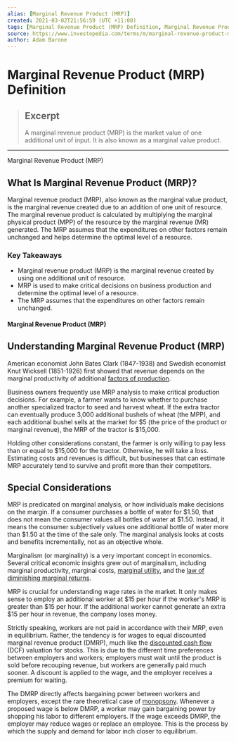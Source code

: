 ```yaml
---
alias: [Marginal Revenue Product (MRP)]
created: 2021-03-02T21:56:59 (UTC +11:00)
tags: [Marginal Revenue Product (MRP) Definition, Marginal Revenue Product (MRP)]
source: https://www.investopedia.com/terms/m/marginal-revenue-product-mrp.asp
author: Adam Barone
---
```


# Marginal Revenue Product (MRP) Definition

> ## Excerpt
> A marginal revenue product (MRP) is the market value of one additional unit of input. It is also known as a marginal value product.

---

Marginal Revenue Product (MRP)
## What Is Marginal Revenue Product (MRP)?

Marginal revenue product (MRP), also known as the marginal value product, is the marginal revenue created due to an addition of one unit of resource. The marginal revenue product is calculated by multiplying the marginal physical product (MPP) of the resource by the marginal revenue (MR) generated. The MRP assumes that the expenditures on other factors remain unchanged and helps determine the optimal level of a resource.

### Key Takeaways

-   Marginal revenue product (MRP) is the marginal revenue created by using one additional unit of resource.
-   MRP is used to make critical decisions on business production and determine the optimal level of a resource.
-   The MRP assumes that the expenditures on other factors remain unchanged.

#### Marginal Revenue Product (MRP)

## Understanding Marginal Revenue Product (MRP)

American economist John Bates Clark (1847-1938) and Swedish economist Knut Wicksell (1851-1926) first showed that revenue depends on the marginal productivity of additional [factors of production](https://www.investopedia.com/terms/f/factors-production.asp).

Business owners frequently use MRP analysis to make critical production decisions. For example, a farmer wants to know whether to purchase another specialized tractor to seed and harvest wheat. If the extra tractor can eventually produce 3,000 additional bushels of wheat (the MPP), and each additional bushel sells at the market for $5 (the price of the product or marginal revenue), the MRP of the tractor is $15,000.

Holding other considerations constant, the farmer is only willing to pay less than or equal to $15,000 for the tractor. Otherwise, he will take a loss. Estimating costs and revenues is difficult, but businesses that can estimate MRP accurately tend to survive and profit more than their competitors.

## Special Considerations

MRP is predicated on marginal analysis, or how individuals make decisions on the margin. If a consumer purchases a bottle of water for $1.50, that does not mean the consumer values all bottles of water at $1.50. Instead, it means the consumer subjectively values one additional bottle of water more than $1.50 at the time of the sale only. The marginal analysis looks at costs and benefits incrementally, not as an objective whole.

Marginalism (or marginality) is a very important concept in economics. Several critical economic insights grew out of marginalism, including marginal productivity, marginal costs, [marginal utility](https://www.investopedia.com/terms/m/marginalutility.asp), and the [law of diminishing marginal returns](https://www.investopedia.com/terms/l/lawofdiminishingmarginalreturn.asp).

MRP is crucial for understanding wage rates in the market. It only makes sense to employ an additional worker at $15 per hour if the worker's MRP is greater than $15 per hour. If the additional worker cannot generate an extra $15 per hour in revenue, the company loses money.

Strictly speaking, workers are not paid in accordance with their MRP, even in equilibrium. Rather, the tendency is for wages to equal discounted marginal revenue product (DMRP), much like the [discounted cash flow](https://www.investopedia.com/terms/d/dcf.asp) (DCF) valuation for stocks. This is due to the different time preferences between employers and workers; employers must wait until the product is sold before recouping revenue, but workers are generally paid much sooner. A discount is applied to the wage, and the employer receives a premium for waiting.

The DMRP directly affects bargaining power between workers and employers, except the rare theoretical case of [monopsony](https://www.investopedia.com/terms/m/monopsony.asp). Whenever a proposed wage is below DMRP, a worker may gain bargaining power by shopping his labor to different employers. If the wage exceeds DMRP, the employer may reduce wages or replace an employee. This is the process by which the supply and demand for labor inch closer to equilibrium.
